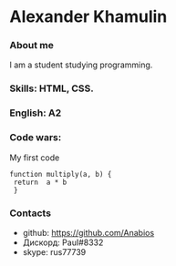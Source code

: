 # Alexander Khamulin
### About me
<p>I am a student studying programming.</p>

### Skills: HTML, CSS.

### English: A2

### Code wars:
<p>My first code</p>

```
function multiply(a, b) {
 return  a * b 
 }
```

### Contacts
* github: https://github.com/Anabios
* Дискорд: PauI#8332
* skype: rus77739




